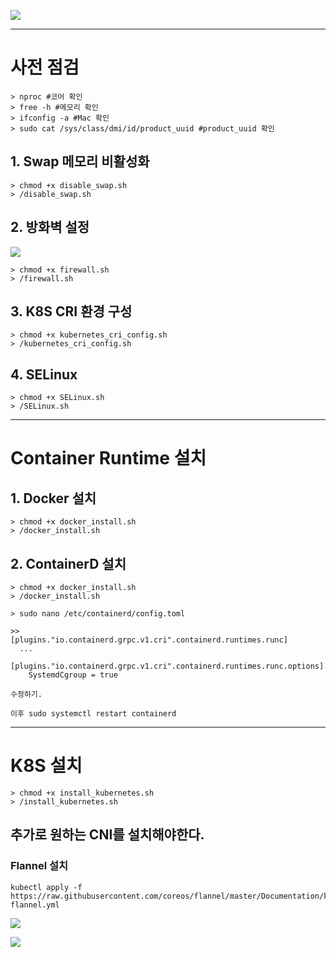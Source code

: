 ![](https://velog.velcdn.com/images/chan9708/post/51a5f5b0-fff3-48a0-8563-b6e5c32fdb05/image.jpg)

---

# 사전 점검

```shell
> nproc #코어 확인
> free -h #메모리 확인
> ifconfig -a #Mac 확인
> sudo cat /sys/class/dmi/id/product_uuid #product_uuid 확인
```

## 1. Swap 메모리 비활성화

```shell
> chmod +x disable_swap.sh
> /disable_swap.sh
```

## 2. 방화벽 설정

![](https://velog.velcdn.com/images/chan9708/post/9b8e37b3-62d4-41ce-a44b-580c419a45c8/image.png)

```shell
> chmod +x firewall.sh
> /firewall.sh
```

## 3. K8S CRI 환경 구성

```shell
> chmod +x kubernetes_cri_config.sh
> /kubernetes_cri_config.sh
```

## 4. SELinux

```shell
> chmod +x SELinux.sh
> /SELinux.sh
```

---

# Container Runtime 설치

## 1. Docker 설치

```shell
> chmod +x docker_install.sh
> /docker_install.sh
```

## 2. ContainerD 설치

```shell
> chmod +x docker_install.sh
> /docker_install.sh

> sudo nano /etc/containerd/config.toml

>>
[plugins."io.containerd.grpc.v1.cri".containerd.runtimes.runc]
  ...
  [plugins."io.containerd.grpc.v1.cri".containerd.runtimes.runc.options]
    SystemdCgroup = true

수정하기.

이후 sudo systemctl restart containerd
```

---

# K8S 설치

```shell
> chmod +x install_kubernetes.sh
> /install_kubernetes.sh
```

## 추가로 원하는 CNI를 설치해야한다.

### Flannel 설치

```shell
kubectl apply -f https://raw.githubusercontent.com/coreos/flannel/master/Documentation/kube-flannel.yml
```

![](https://velog.velcdn.com/images/chan9708/post/9fdbe3f6-1136-4744-8925-21a3a4d174f7/image.png)

![](https://velog.velcdn.com/images/chan9708/post/4b6c461d-5d34-42c8-9ae0-3db6abcc7c35/image.png)
